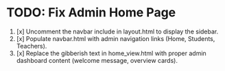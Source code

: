 # TODO: Fix Admin Home Page

1. [x] Uncomment the navbar include in layout.html to display the sidebar.
2. [x] Populate navbar.html with admin navigation links (Home, Students, Teachers).
3. [x] Replace the gibberish text in home_view.html with proper admin dashboard content (welcome message, overview cards).
